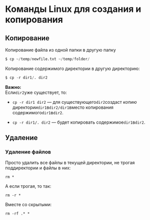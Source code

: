 # Команды Linux для создания и копирования  

## Копирование

Копирование файла из одной папки в другую папку
```python
$ cp ~/temp/newfile.txt ~/temp/folder/
```

Копирование содержимого директории в другую директорию:
```python
$ cp -r dir1/. dir2
```
**Важно:** <br>
Если`dir2`уже существует, то:
- `cp -r dir1 dir2` — для существующего`dir2`создаст *копию* 
директории`dir1`в`dir2/dir1`вместо копирования содержимого`dir1`в`dir2`.


- `cp -r dir1/. dir2` — будет копировать содержимое`dir1`в`dir2`.

## Удаление

### Удаление файлов
Просто удалить все файлы в текущей директории, не трогая поддиректории и файлы 
в них:
```
rm *
```
А если трогая, то так:
```
rm -r *
```
Вместе со скрытыми:
```
rm -rf .* *
```